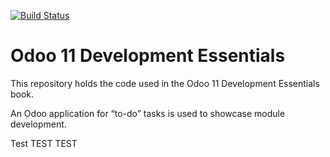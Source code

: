 [![Build Status](https://travis-ci.org/dreispt/todo_app.svg?branch=11.0)](https://travis-ci.org/dreispt/todo_app)

# Odoo 11 Development Essentials

This repository holds the code used in the 
Odoo 11 Development Essentials book.

An Odoo application for “to-do” tasks is used to showcase module development.

Test TEST TEST
